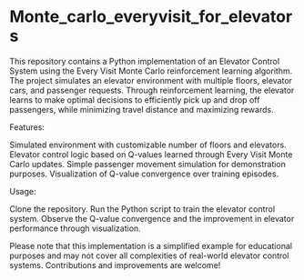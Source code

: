 # Monte_carlo_everyvisit_for_elevators

This repository contains a Python implementation of an Elevator Control System using the Every Visit Monte Carlo reinforcement learning algorithm. The project simulates an elevator environment with multiple floors, elevator cars, and passenger requests. Through reinforcement learning, the elevator learns to make optimal decisions to efficiently pick up and drop off passengers, while minimizing travel distance and maximizing rewards.

Features:

Simulated environment with customizable number of floors and elevators.
Elevator control logic based on Q-values learned through Every Visit Monte Carlo updates.
Simple passenger movement simulation for demonstration purposes.
Visualization of Q-value convergence over training episodes.

Usage:

Clone the repository.
Run the Python script to train the elevator control system.
Observe the Q-value convergence and the improvement in elevator performance through visualization.


Please note that this implementation is a simplified example for educational purposes and may not cover all complexities of real-world elevator control systems. Contributions and improvements are welcome!
